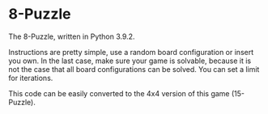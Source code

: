 # 8-Puzzle
The 8-Puzzle, written in Python 3.9.2.

Instructions are pretty simple, use a random board configuration or insert you own. In the last case, make sure your game is solvable, because it is not the case that all board configurations can be solved. You can set a limit for iterations.

This code can be easily converted to the 4x4 version of this game (15-Puzzle).
